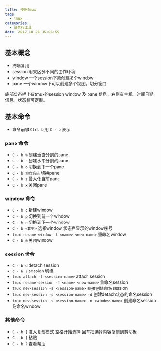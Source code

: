 ```yaml
---
title: 使用Tmux
tags:
  - tmux
categories:
  - 命令行工具
date: 2017-10-21 15:06:59
---
```




## 基本概念

- 终端复用
- session 用来区分不同的工作环境
- window 一个session下能创建多个window
- pane 一个window下可以创建多个视图，切分窗口

底部状态栏上有tmux的session window 及 pane 信息，右侧有主机、时间日期信息，状态栏可定制。

## 基本命令

- 命令前缀 `Ctrl b` 用 `C - b` 表示

### pane 命令

- `C - b %` 创建垂直分割的pane
- `C - b "` 创建水平分割的pane
- `C - b o` 切换到下一个pane
- `C - b 方向箭头` 切换pane
- `C - b z` 最大化当前pane
- `C - b x` 关闭pane

### window 命令

- `C - b c` 新建window
- `C - b p` 切换到前一个window
- `C - b n` 切换到下一个window
- `C - b <数字>` 选择window 状态栏显示的window序号
- `tmux rename-window -t <name> <new-name>` 重命名window
- `C - b &` 关闭window

### session 命令

- `C - b d` detach session
- `C - b s` session 切换
- `tmux attach -t <session-name>` attach session
- `tmux rename-session -t <name> <new-name>` 重命名session
- `tmux new-session -s <session-name>` 直接创建命名session
- `tmux new-session -s <session-name> -d` 创建detach状态的命名session
- `tmux new-session -s <session-name> -n <window-name>` 创建命名session及命名window

### 其他命令

- `C - b [` 进入复制模式 空格开始选择 回车把选择内容复制到剪切板
- `C - b ]` 粘贴
- `C - b ?` 查看帮助

